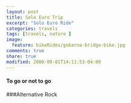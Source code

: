 ```yaml
---
layout: post
title: Solo Euro Trip
excerpt: "Solo Euro Ride"
categories: travels
tags: [travels, nature ]
image:
  feature: bikeRides/gokarna-bridge-bike.jpg
comments: true
share: true
modified: 2000-00-01T14:11:53-04:00
---
```

[^1]: <http://en.wikipedia.org/wiki/Syntax_highlighting>
#### To go or not to go

###Alternative Rock
